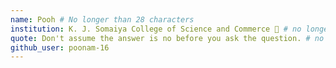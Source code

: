 ```yaml
---
name: Pooh # No longer than 28 characters
institution: K. J. Somaiya College of Science and Commerce 🚩 # no longer than 58 characters
quote: Don't assume the answer is no before you ask the question. # no longer than 100 characters, avoid using quotes(") to guarantee the format remains the same.
github_user: poonam-16
---
```


